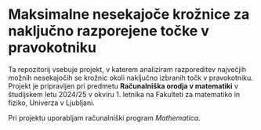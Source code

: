# Maksimalne nesekajoče krožnice za naključno razporejene točke v pravokotniku
Ta repozitorij vsebuje projekt, v katerem analiziram razporeditev največjih možnih nesekajočih se krožnic okoli naključno izbranih točk v pravokotniku. Projekt je pripravljen pri predmetu **Računalniška orodja v matematiki** v študijskem letu 2024/25 v okviru 1. letnika na Fakulteti za matematiko in fiziko, Univerza v Ljubljani.

Pri projektu uporabljam računalniški program <em>Mathematica</em>.
